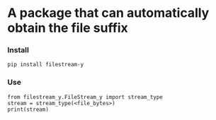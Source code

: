 # A package that can automatically obtain the file suffix

### Install
    pip install filestream-y

### Use
    from filestream_y.FileStream_y import stream_type
    stream = stream_type(<file_bytes>)
    print(stream)

